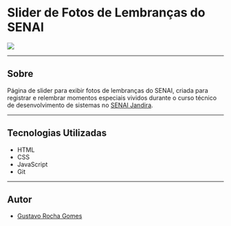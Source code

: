 # Slider de Fotos de Lembranças do SENAI

![](./img/preview-slider-senai.png)

---

## Sobre  
Página de slider para exibir fotos de lembranças do SENAI, criada para registrar e relembrar momentos especiais vividos durante o curso técnico de desenvolvimento de sistemas no [SENAI Jandira](https://sp.senai.br/unidade/jandira/).

---

## Tecnologias Utilizadas

- HTML  
- CSS  
- JavaScript  
- Git  

---

## Autor

- [Gustavo Rocha Gomes](https://www.linkedin.com/in/gustavo-rocha-gomes-3b1442327/?trk=opento_sprofile_topcard)
